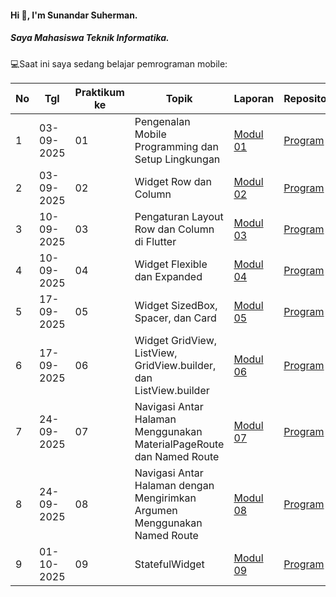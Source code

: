 #### Hi 👋, I'm Sunandar Suherman. 
##### Saya Mahasiswa Teknik Informatika.

💻Saat ini saya sedang belajar pemrograman mobile:

| No  | Tgl  | Praktikum ke  | Topik  | Laporan | Repository |
| ------------ | ------------ | ------------ | ------------ | ------------ | ------------ | 
|  1 | 03-09-2025  | 01  | Pengenalan Mobile Programming dan Setup Lingkungan  | [Modul 01](https://drive.google.com/drive/folders/1kO0lPoM31p8bYvInLfLOFmSY_VoepvB4?usp=drive_link "Modul 01") | [Program](https://github.com/230605110050-jpg/Modul1) |
|  2 | 03-09-2025  | 02  | 	Widget Row dan Column | [Modul 02](https://drive.google.com/drive/folders/1h6dz_NxSqCZDdgpuotgRhLxYvOgx2e20?usp=drive_link "Modul 02") | [Program](https://github.com/230605110050-jpg/Modul2 "Template laporan") |
|  3 | 10-09-2025  | 03  | 	Pengaturan Layout Row dan Column di Flutter|[Modul 03](https://drive.google.com/drive/folders/1kpxJfEMgzh9hyY7TN5Qw72iYZr1PorCE?usp=drive_link)| [Program](https://github.com/230605110050-jpg/Modul3) |
|  4 | 10-09-2025  | 04  | 	Widget Flexible dan Expanded | [Modul 04](https://drive.google.com/drive/folders/1Res02Y-FKqL26_KO9F5Nfg7zkzdO77-x?usp=drive_link "Modul 04") | [Program](https://github.com/230605110050-jpg/Modul4 "Template laporan") |
|  5 | 17-09-2025  | 05  | 	Widget SizedBox, Spacer, dan Card |[Modul 05](https://docs.google.com/document/d/1mly0M2CqCq2GX_hI-f67sUv1_-PRviZtoif3478gqE0/edit?tab=t.0)| [Program](https://github.com/230605110050-jpg/Modul5) |
|  6 | 17-09-2025  | 06  | 	Widget GridView, ListView, GridView.builder, dan ListView.builder | [Modul 06](https://docs.google.com/document/d/1ImzGE2RS08_bEc9Sj5-hhSnR7kWuAULCm956JBFCtNA/edit?tab=t.0#heading=h.s1pt0fxxmhgl) | [Program](https://github.com/230605110050-jpg/Modul6) |
|  7 | 24-09-2025  | 07  | 	Navigasi Antar Halaman Menggunakan MaterialPageRoute dan Named Route |[Modul 07](https://docs.google.com/document/d/1NqwbvhfR4FgLHTw6u8QhC3ZpqxSgaqEEq8kZ3QG49Bk/edit?tab=t.0) | [Program](https://github.com/230605110050-jpg/Modul7) |
|  8 | 24-09-2025  | 08  | 	Navigasi Antar Halaman dengan Mengirimkan Argumen Menggunakan Named Route | [Modul 08](https://docs.google.com/document/d/1_pUqVtY-vX89HHaBVqDCMTFStXvwGZSVrRBF5pemr0I/edit?tab=t.0) | [Program](https://github.com/230605110050-jpg/Modul8) |
|  9 | 01-10-2025  | 09  | 	StatefulWidget | [Modul 09](https://docs.google.com/document/d/1Z-eyzbtxkVjLB_nVHynd93i1yA3S4AaLP_j40AVHtl0/edit?tab=t.0) | [Program](https://github.com/230605110050-jpg/Modul9) |


